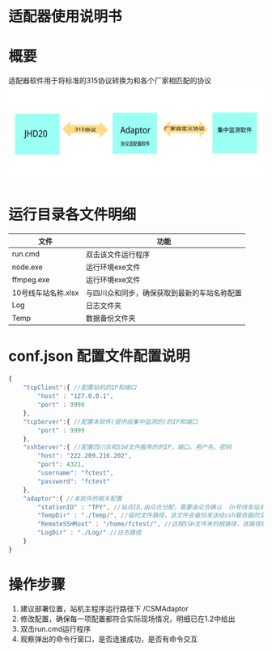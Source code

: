 **适配器使用说明书**
===========================================================
# 概要
适配器软件用于将标准的315协议转换为和各个厂家相匹配的协议
![adp](adp/adp.svg)

# 运行目录各文件明细
文件|功能
-|-
run.cmd|双击该文件运行程序
node.exe|运行环境exe文件
ffmpeg.exe|运行环境exe文件
10号线车站名称.xlsx|与四川众和同步，确保获取到最新的车站名称配置
Log|日志文件夹
Temp|数据备份文件夹

# conf.json 配置文件配置说明
```javascript
{
	"tcpClient":{ //配置站机的IP和端口
		"host" : "127.0.0.1",
		"port" : 9990
	},
	"tcpServer":{ //配置本软件(提供给集中监测的)的IP和端口
		"port" : 9999
	},
	"sshServer":{ //配置四川众和SSH文件服务的的IP，端口，用户名，密码
		"host": "222.209.216.202",
		"port": 4321,
		"username": "fctest",
		"password": "fctest"
	},
	"adaptor":{ //本软件的相关配置
		"stationID" : "TPY", //站点ID,由众合分配，需要由众合确认 《n号线车站名称.xlsx》是否为最新版本，然后根据当前配置站点，找到对应的SSTATION_CODE，比如当前在太平园站，此处配置TPY
		"TempDir" : "./Temp/", //临时文件路径，该文件会备份发送给ssh服务器的文件，以供现场问题排查
		"RemoteSSHRoot" : "/home/fctest/", //远程SSH文件夹的根路径，该路径需要向四川众和方确认
		"LogDir" : "./Log/" //日志路径
	}
}
```
# 操作步骤
1. 建议部署位置，站机主程序运行路径下  /CSMAdaptor
2. 修改配置，确保每一项配置都符合实际现场情况，明细已在1.2中给出
3. 双击run.cmd运行程序
4. 观察弹出的命令行窗口，是否连接成功，是否有命令交互
